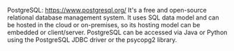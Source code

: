 PostgreSQL: https://www.postgresql.org/ 
It's a free and open-source relational database management system. It uses SQL data model and can be hosted in the cloud or on-premises, so its hosting model can be embedded or client/server. PostgreSQL can be accessed via Java or Python using the PostgreSQL JDBC driver or the psycopg2 library.
